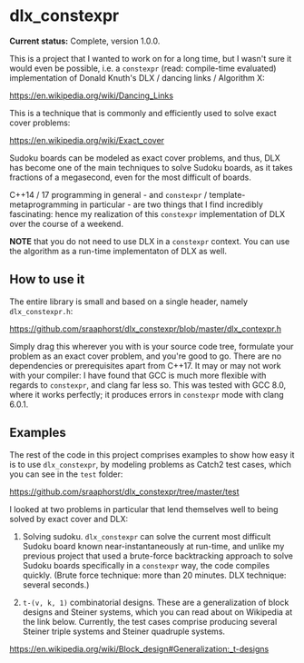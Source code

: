 # dlx_constexpr

**Current status:** Complete, version 1.0.0.

This is a project that I wanted to work on for a long time, but I wasn't sure it would even be possible, i.e. a `constexpr` (read: compile-time evaluated) implementation of Donald Knuth's DLX / dancing links / Algorithm X:

https://en.wikipedia.org/wiki/Dancing_Links

This is a technique that is commonly and efficiently used to solve exact cover problems:

https://en.wikipedia.org/wiki/Exact_cover

Sudoku boards can be modeled as exact cover problems, and thus, DLX has become one of the main techniques to solve Sudoku boards, as it takes fractions of a megasecond, even for the most difficult of boards.

C++14 / 17 programming in general - and `constexpr` / template-metaprogramming in particular - are two things that I find incredibly fascinating: hence my realization of this `constexpr` implementation of DLX over the course of a weekend.

**NOTE** that you do not need to use DLX in a `constexpr` context. You can use the algorithm as a run-time implementaton of DLX as well.

## How to use it

The entire library is small and based on a single header, namely `dlx_constexpr.h`:

https://github.com/sraaphorst/dlx_constexpr/blob/master/dlx_contexpr.h

Simply drag this wherever you with is your source code tree, formulate your problem as an exact cover problem, and you're good to go. There are no dependencies or prerequisites apart from C++17. It may or may not work with your compiler: I have found that GCC is much more flexible with regards to `constexpr`, and clang far less so. This was tested with GCC 8.0, where it works perfectly; it produces errors in `constexpr` mode with clang 6.0.1.

## Examples

The rest of the code in this project comprises examples to show how easy it is to use `dlx_constexpr`, by modeling problems as Catch2 test cases, which you can see in the `test` folder:

https://github.com/sraaphorst/dlx_constexpr/tree/master/test

I looked at two problems in particular that lend themselves well to being solved by exact cover and DLX:

1. Solving sudoku. `dlx_constexpr` can solve the current most difficult Sudoku board known near-instantaneously at run-time, and unlike my previous project that used a brute-force backtracking approach to solve Sudoku boards specifically in a `constexpr` way, the code compiles quickly. (Brute force technique: more than 20 minutes. DLX technique: several seconds.)

2. `t-(v, k, 1)` combinatorial designs. These are a generalization of block designs and Steiner systems, which you can read about on Wikipedia at the link below. Currently, the test cases comprise producing several Steiner triple systems and Steiner quadruple systems.

https://en.wikipedia.org/wiki/Block_design#Generalization:_t-designs

